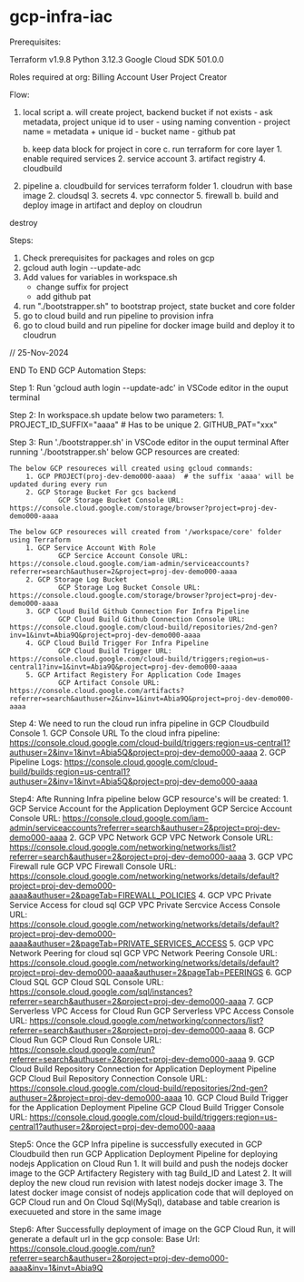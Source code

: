 # gcp-infra-iac
Prerequisites:

Terraform v1.9.8
Python 3.12.3
Google Cloud SDK 501.0.0

Roles required at org:
Billing Account User
Project Creator


Flow:
1. local script 
    a. will create project, backend bucket if not exists
        - ask metadata, project unique id to user
        - using naming convention
            - project name = metadata + unique id
            - bucket name
            - github pat
            
    b. keep data block for project in core
    c. run terraform for core layer
        1. enable required services
        2. service account
        3. artifact registry 
        4. cloudbuild


2. pipeline
    a. cloudbuild for services terraform folder
        1. cloudrun with base image
        2. cloudsql
        3. secrets
        4. vpc connector
        5. firewall
    b. build and deploy image in artifact and deploy on cloudrun


destroy

Steps:

1. Check prerequisites for packages and roles on gcp
2. gcloud auth login --update-adc
3.  Add values for variables in workspace.sh
    - change suffix for project
    - add github pat
4. run "./bootstrapper.sh" to bootstrap project, state bucket and core folder
5. go to cloud build and run pipeline to provision infra
6. go to cloud build and run pipeline for docker image build and deploy it to cloudrun


// 25-Nov-2024

END To END GCP Automation Steps:

Step 1: Run 'gcloud auth login --update-adc' in VSCode editor in the ouput terminal

Step 2: In workspace.sh update below two parameters:
            1. PROJECT_ID_SUFFIX="aaaa" # Has to be unique
            2. GITHUB_PAT="xxx"

Step 3: Run './bootstrapper.sh' in VSCode editor in the ouput terminal
After running './bootstrapper.sh' below GCP resources are created:

    The below GCP resoureces will created using gcloud commands:
        1. GCP PROJECT(proj-dev-demo000-aaaa)  # the suffix 'aaaa' will be updated during every run
        2. GCP Storage Bucket For gcs backend
                GCP Storage Bucket Console URL: https://console.cloud.google.com/storage/browser?project=proj-dev-demo000-aaaa
    
    The below GCP resoureces will created from '/workspace/core' folder using Terraform 
        1. GCP Service Account With Role
                GCP Sercice Account Console URL: https://console.cloud.google.com/iam-admin/serviceaccounts?referrer=search&authuser=2&project=proj-dev-demo000-aaaa
        2. GCP Storage Log Bucket
                GCP Storage Log Bucket Console URL: https://console.cloud.google.com/storage/browser?project=proj-dev-demo000-aaaa
        3. GCP Cloud Build Github Connection For Infra Pipeline
                GCP Cloud Build Github Connection Console URL: https://console.cloud.google.com/cloud-build/repositories/2nd-gen?inv=1&invt=Abia9Q&project=proj-dev-demo000-aaaa
        4. GCP Cloud Build Trigger For Infra Pipeline
                GCP Cloud Build Trigger URL: https://console.cloud.google.com/cloud-build/triggers;region=us-central1?inv=1&invt=Abia9Q&project=proj-dev-demo000-aaaa
        5. GCP Artifact Registery For Application Code Images
                GCP Artifact Console URL: https://console.cloud.google.com/artifacts?referrer=search&authuser=2&inv=1&invt=Abia9Q&project=proj-dev-demo000-aaaa

Step 4: We need to run the cloud run infra pipeline in GCP Cloudbuild Console
            1. GCP Console URL To the cloud infra pipeline: https://console.cloud.google.com/cloud-build/triggers;region=us-central1?authuser=2&inv=1&invt=Abia5Q&project=proj-dev-demo000-aaaa
            2. GCP Pipeline Logs: https://console.cloud.google.com/cloud-build/builds;region=us-central1?authuser=2&inv=1&invt=Abia5Q&project=proj-dev-demo000-aaaa

Step4: Afte Running Infra pipeline below GCP resource's will be created:
            1. GCP Service Account for the Application Deployment
                    GCP Sercice Account Console URL: https://console.cloud.google.com/iam-admin/serviceaccounts?referrer=search&authuser=2&project=proj-dev-demo000-aaaa
            2. GCP VPC Network
                    GCP VPC Network Console URL: https://console.cloud.google.com/networking/networks/list?referrer=search&authuser=2&project=proj-dev-demo000-aaaa
            3. GCP VPC Firewall rule
                    GCP VPC Firewall Console URL: https://console.cloud.google.com/networking/networks/details/default?project=proj-dev-demo000-aaaa&authuser=2&pageTab=FIREWALL_POLICIES
            4. GCP VPC Private Service Access for cloud sql
                    GCP VPC Private Sercvice Access Console URL: https://console.cloud.google.com/networking/networks/details/default?project=proj-dev-demo000-aaaa&authuser=2&pageTab=PRIVATE_SERVICES_ACCESS
            5. GCP VPC Network Peering for cloud sql
                    GCP VPC Network Peering Console URL: https://console.cloud.google.com/networking/networks/details/default?project=proj-dev-demo000-aaaa&authuser=2&pageTab=PEERINGS
            6. GCP Cloud SQL
                    GCP Cloud SQL Console URL: https://console.cloud.google.com/sql/instances?referrer=search&authuser=2&project=proj-dev-demo000-aaaa
            7. GCP Serverless VPC Access for Cloud Run
                    GCP Serverless VPC Access Console URL: https://console.cloud.google.com/networking/connectors/list?referrer=search&authuser=2&project=proj-dev-demo000-aaaa
            8. GCP Cloud Run
                    GCP Cloud Run Console URL: https://console.cloud.google.com/run?referrer=search&authuser=2&project=proj-dev-demo000-aaaa
            9. GCP Cloud Build Repository Connection for Application Deployment Pipeline
                    GCP Cloud Buil Repository Connection Console URL: https://console.cloud.google.com/cloud-build/repositories/2nd-gen?authuser=2&project=proj-dev-demo000-aaaa
            10. GCP Cloud Build Trigger for the Application Deployment Pipeline
                    GCP Cloud Build Trigger Console URL: https://console.cloud.google.com/cloud-build/triggers;region=us-central1?authuser=2&project=proj-dev-demo000-aaaa

Step5: Once the GCP Infra pipeline is successfully executed in GCP Cloudbuild then run GCP Application Deployment Pipeline for deploying nodejs Application on Cloud Run
    1. It will build and push the nodejs docker image to the GCP Artifactery Registery with tag Build_ID and Latest 
    2. It will deploy the new cloud run revision with latest nodejs docker image 
    3. The latest docker image consist of nodejs application code that will deployed on GCP Cloud run and On Cloud Sql(MySql), database and table crearion is execuueted and store in the same image

Step6: After Successfully deployment of image on the GCP Cloud Run, it will generate a default url in the gcp console: 
            Base Url: https://console.cloud.google.com/run?referrer=search&authuser=2&project=proj-dev-demo000-aaaa&inv=1&invt=Abia9Q
